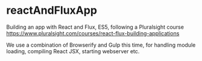 # reactAndFluxApp

Building an app with React and Flux, ES5, following a Pluralsight course  
https://www.pluralsight.com/courses/react-flux-building-applications

We use a combination of Browserify and Gulp this time, for handling module loading, compiling React JSX, starting webserver etc.
